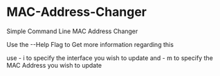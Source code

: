 # MAC-Address-Changer

Simple Command Line MAC Address Changer 

Use the --Help Flag to Get more information regarding this 

use - i to specify the interface you wish to update and - m to specify the MAC Address you wish to update 
